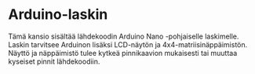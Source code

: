 # Arduino-laskin
Tämä kansio sisältää lähdekoodin Arduino Nano -pohjaiselle laskimelle. Laskin tarvitsee Arduinon lisäksi LCD-näytön ja 4x4-matriisinäppäimistön.
Näyttö ja näppäimistö tulee kytkeä pinnikaavion mukaisesti tai muuttaa kyseiset pinnit lähdekoodiin.
